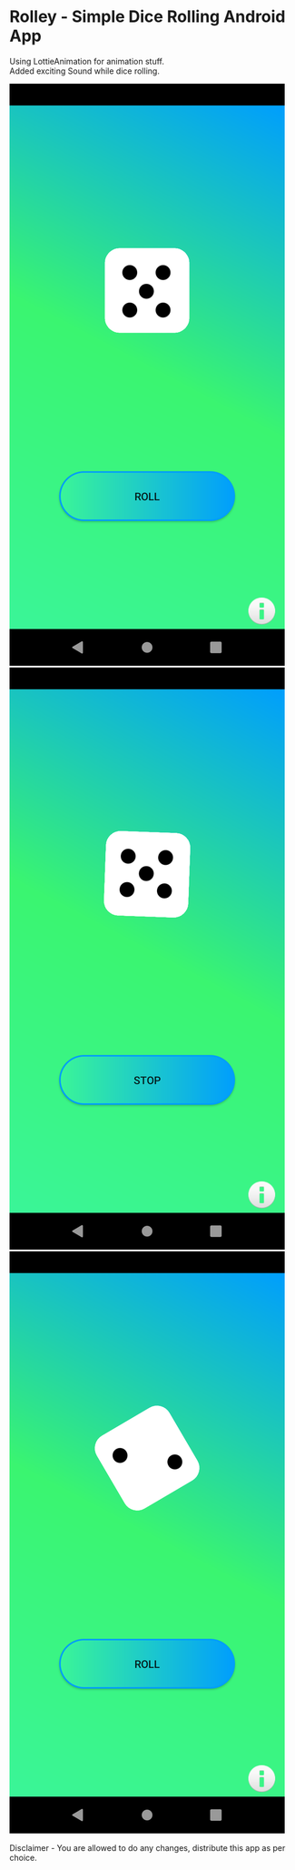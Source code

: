 # Rolley - Simple Dice Rolling Android App

Using LottieAnimation for animation stuff.<br>
Added exciting Sound while dice rolling.

![](Screenshots/O.png)
![](Screenshots/T.png)
![](Screenshots/Th.png)

Disclaimer - You are allowed to do any changes, distribute this app as per choice.
